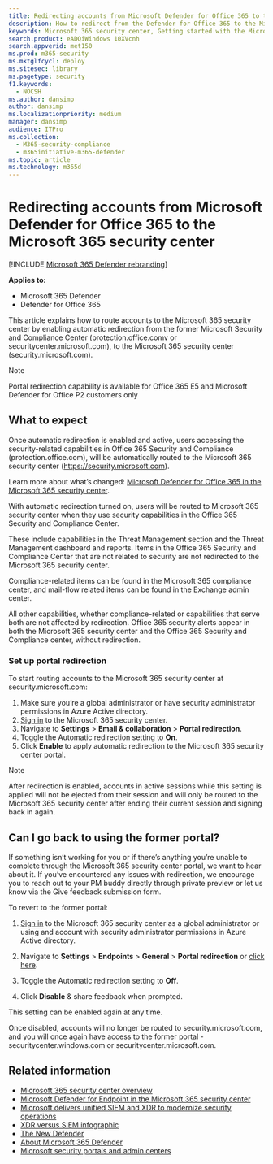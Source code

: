 ```yaml
---
title: Redirecting accounts from Microsoft Defender for Office 365 to the new Microsoft 365 security center
description: How to redirect from the Defender for Office 365 to the Microsoft 365 security center.
keywords: Microsoft 365 security center, Getting started with the Microsoft 365 security center, security center redirection
search.product: eADQiWindows 10XVcnh
search.appverid: met150
ms.prod: m365-security
ms.mktglfcycl: deploy
ms.sitesec: library
ms.pagetype: security
f1.keywords: 
  - NOCSH
ms.author: dansimp
author: dansimp
ms.localizationpriority: medium
manager: dansimp
audience: ITPro
ms.collection: 
  - M365-security-compliance
  - m365initiative-m365-defender
ms.topic: article
ms.technology: m365d
---
```

# Redirecting accounts from Microsoft Defender for Office 365 to the Microsoft 365 security center

[!INCLUDE [Microsoft 365 Defender rebranding](../includes/microsoft-defender.md)]

**Applies to:**

- Microsoft 365 Defender
- Defender for Office 365

This article explains how to route accounts to the Microsoft 365 security center by enabling automatic redirection from the former Microsoft Security and Compliance Center (protection.office.comv or securitycenter.microsoft.com), to the Microsoft 365 security center (security.microsoft.com).

>[!NOTE]
> Portal redirection capability is available for Office 365 E5 and Microsoft Defender for Office P2 customers only

## What to expect
Once automatic redirection is enabled and active, users accessing the security-related capabilities in  Office 365 Security and Compliance (protection.office.com), will be automatically routed to the Microsoft 365 security center (https://security.microsoft.com).  

Learn more about what’s changed: [Microsoft Defender for Office 365 in the Microsoft 365 security center](microsoft-365-security-center-mdo.md).

With automatic redirection turned on, users will be routed to Microsoft 365 security center when they use security capabilities in the Office 365 Security and Compliance Center.

These include capabilities in the Threat Management section and the Threat Management dashboard and reports. Items in the Office 365 Security and Compliance Center that are not related to security are not redirected to the Microsoft 365 security center.

Compliance-related items can be found in the Microsoft 365 compliance center, and mail-flow related items can be found in the Exchange admin center.

All other capabilities, whether compliance-related or capabilities that serve both are not affected by redirection. Office 365 security alerts appear in both the Microsoft 365 security center and the Office 365 Security and Compliance center, without redirection.  

### Set up portal redirection
To start routing accounts to the Microsoft 365 security center at security.microsoft.com:

1. Make sure you’re a global administrator or have security administrator permissions in Azure Active directory.
2. [Sign in](https://security.microsoft.com/) to the Microsoft 365 security center.
3. Navigate to **Settings** > **Email & collaboration** > **Portal redirection**.  
4. Toggle the Automatic redirection setting to **On**.
5. Click **Enable** to apply automatic redirection to the Microsoft 365 security center portal.

> [!NOTE]
> After redirection is enabled, accounts in active sessions while this setting is applied will not be ejected from their session and will only be routed to the Microsoft 365 security center after ending their current session and signing back in again.

## Can I go back to using the former portal?
If something isn’t working for you or if there’s anything you’re unable to complete through the Microsoft 365 security center portal, we want to hear about it. If you’ve encountered any issues with redirection, we encourage you to reach out to your PM buddy directly through private preview or let us know via the Give feedback submission form.

To revert to the former portal:

1. [Sign in](https://security.microsoft.com/) to the Microsoft 365 security center as a global administrator or using and account with security administrator permissions in Azure Active directory.

2. Navigate to **Settings** > **Endpoints** > **General** > **Portal redirection** or [click here](https://security.microsoft.com/preferences2/portal_redirection).  

3. Toggle the Automatic redirection setting to **Off**.

4. Click **Disable** & share feedback when prompted.

This setting can be enabled again at any time.

Once disabled, accounts will no longer be routed to security.microsoft.com, and you will once again have access to the former portal - securitycenter.windows.com or securitycenter.microsoft.com.

## Related information
- [Microsoft 365 security center overview](overview-security-center.md)
- [Microsoft Defender for Endpoint in the Microsoft 365 security center](microsoft-365-security-center-mde.md)
- [Microsoft delivers unified SIEM and XDR to modernize security operations](https://www.microsoft.com/security/blog/?p=91813) 
- [XDR versus SIEM infographic](https://afrait.com/blog/xdr-versus-siem/) 
- [The New Defender](https://afrait.com/blog/the-new-defender/) 
- [About Microsoft 365 Defender](https://www.microsoft.com/microsoft-365/security/microsoft-365-defender) 
- [Microsoft security portals and admin centers](portals.md)